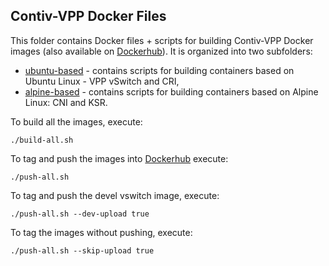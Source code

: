 ## Contiv-VPP Docker Files

This folder contains Docker files + scripts for building Contiv-VPP Docker images
(also available on [Dockerhub](https://hub.docker.com/u/contivvpp/)).
It is organized into two subfolders:

 - [ubuntu-based](ubuntu-based) - contains scripts for building containers based on Ubuntu Linux - VPP vSwitch and CRI,
 - [alpine-based](alpine-based) - contains scripts for building containers based on Alpine Linux: CNI and KSR.

To build all the images, execute:
```
./build-all.sh
```

To tag and push the images into [Dockerhub](https://hub.docker.com/u/contivvpp/) execute:
```
./push-all.sh
```

To tag and push the devel vswitch image, execute:
```
./push-all.sh --dev-upload true
```

To tag the images without pushing, execute:
```
./push-all.sh --skip-upload true
```